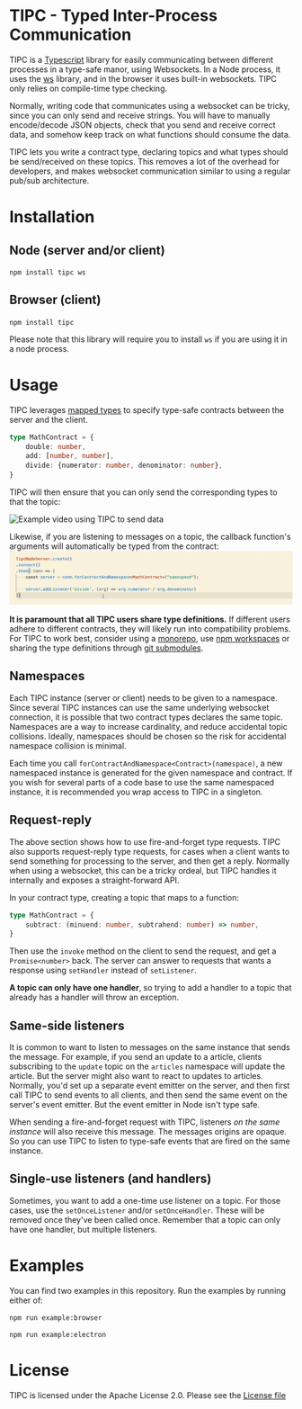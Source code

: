 # TIPC - Typed Inter-Process Communication

TIPC is a [Typescript](https://www.typescriptlang.org/) library for easily communicating between different processes in a type-safe manor, using Websockets. In a Node process, it uses the [ws](https://www.npmjs.com/package/ws) library, and in the browser it uses built-in websockets. TIPC only relies on compile-time type checking.

Normally, writing code that communicates using a websocket can be tricky, since you can only send and receive strings. You will have to manually encode/decode JSON objects, check that you send and receive correct data, and somehow keep track on what functions should consume the data.

TIPC lets you write a contract type, declaring topics and what types should be send/received on these topics. This removes a lot of the overhead for developers, and makes websocket communication similar to using a regular pub/sub architecture.

# Installation
## Node (server and/or client)
`npm install tipc ws`
## Browser (client)
`npm install tipc`

Please note that this library will require you to install `ws` if you are using it in a node process.

# Usage
TIPC leverages [mapped types](https://www.typescriptlang.org/docs/handbook/2/mapped-types.html) to specify type-safe contracts between the server and the client.

```ts
type MathContract = {
    double: number,
    add: [number, number],
    divide: {numerator: number, denominator: number},
}
```
TIPC will then ensure that you can only send the corresponding types to that the topic:

![Example video using TIPC to send data](./docs/example-send.gif?raw=true)

Likewise, if you are listening to messages on a topic, the callback function's arguments will automatically be typed from the contract:
![Example video using TIPC to receive data](./docs/example-listen.gif?raw=true)

**It is paramount that all TIPC users share type definitions.** If different users adhere to different contracts, they will likely run into compatibility problems. For TIPC to work best, consider using a [monorepo](https://en.wikipedia.org/wiki/Monorepo), use [npm workspaces](https://docs.npmjs.com/cli/v7/using-npm/workspaces) or sharing the type definitions through [git submodules](https://git-scm.com/book/en/v2/Git-Tools-Submodules).

## Namespaces
Each TIPC instance (server or client) needs to be given to a namespace. Since several TIPC instances can use the same underlying websocket connection, it is possible that two contract types declares the same topic. Namespaces are a way to increase cardinality, and reduce accidental topic collisions. Ideally, namespaces should be chosen so the risk for accidental namespace collision is minimal. 

Each time you call `forContractAndNamespace<Contract>(namespace)`, a new namespaced instance is generated for the given namespace and contract. If you wish for several parts of a code base to use the same namespaced instance, it is recommended you wrap access to TIPC in a singleton.

## Request-reply
The above section shows how to use fire-and-forget type requests. TIPC also supports request-reply type requests, for cases when a client wants to send something for processing to the server, and then get a reply. Normally when using a websocket, this can be a tricky ordeal, but TIPC handles it internally and exposes a straight-forward API.

In your contract type, creating a topic that maps to a function:

```ts
type MathContract = {
    subtract: (minuend: number, subtrahend: number) => number,
}
```

Then use the `invoke` method on the client to send the request, and get a `Promise<number>` back. The server can answer to requests that wants a response using `setHandler` instead of `setListener`. 

**A topic can only have one handler**, so trying to add a handler to a topic that already has a handler will throw an exception.

## Same-side listeners
It is common to want to listen to messages on the same instance that sends the message. For example, if you send an update to a article, clients subscribing to the `update` topic on the `articles` namespace will update the article. But the server might also want to react to updates to articles. Normally, you'd set up a separate event emitter on the server, and then first call TIPC to send events to all clients, and then send the same event on the server's event emitter. But the event emitter in Node isn't type safe.

When sending a fire-and-forget request with TIPC, listeners _on the same instance_ will also receive this message. The messages origins are opaque. So you can use TIPC to listen to type-safe events that are fired on the same instance.

## Single-use listeners (and handlers)
Sometimes, you want to add a one-time use listener on a topic. For those cases, use the `setOnceListener` and/or `setOnceHandler`. These will be removed once they've been called once. Remember that a topic can only have one handler, but multiple listeners. 

# Examples
You can find two examples in this repository. Run the examples by running either of:
```
npm run example:browser
```
```
npm run example:electron
```

# License
TIPC is licensed under the Apache License 2.0. Please see the [License file](./LICENSE)